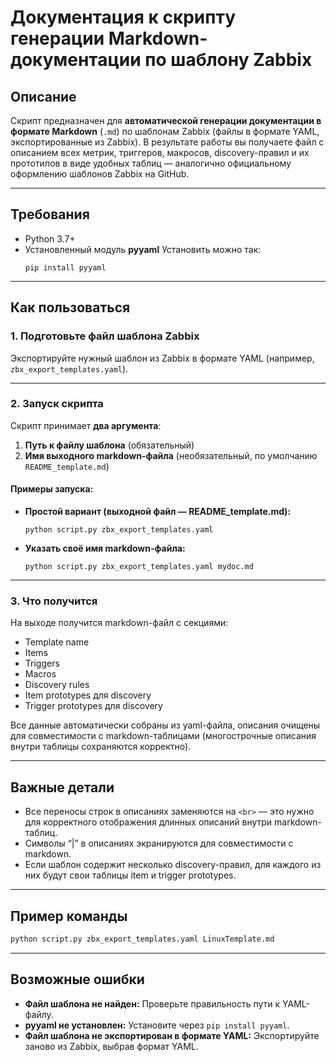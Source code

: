 
# Документация к скрипту генерации Markdown-документации по шаблону Zabbix

## Описание

Скрипт предназначен для **автоматической генерации документации в формате Markdown** (`.md`) по шаблонам Zabbix (файлы в формате YAML, экспортированные из Zabbix).
В результате работы вы получаете файл с описанием всех метрик, триггеров, макросов, discovery-правил и их прототипов в виде удобных таблиц — аналогично официальному оформлению шаблонов Zabbix на GitHub.

---

## Требования

- Python 3.7+
- Установленный модуль **pyyaml**
  Установить можно так:
  ```
  pip install pyyaml
  ```

---

## Как пользоваться

### 1. Подготовьте файл шаблона Zabbix

Экспортируйте нужный шаблон из Zabbix в формате YAML (например, `zbx_export_templates.yaml`).

---

### 2. Запуск скрипта

Скрипт принимает **два аргумента**:

1. **Путь к файлу шаблона** (обязательный)
2. **Имя выходного markdown-файла** (необязательный, по умолчанию `README_template.md`)

#### Примеры запуска:

- **Простой вариант (выходной файл — README_template.md):**
  ```
  python script.py zbx_export_templates.yaml
  ```

- **Указать своё имя markdown-файла:**
  ```
  python script.py zbx_export_templates.yaml mydoc.md
  ```

---

### 3. Что получится

На выходе получится markdown-файл с секциями:
- Template name
- Items
- Triggers
- Macros
- Discovery rules
- Item prototypes для discovery
- Trigger prototypes для discovery

Все данные автоматически собраны из yaml-файла, описания очищены для совместимости с markdown-таблицами (многострочные описания внутри таблицы сохраняются корректно).

---

## Важные детали

- Все переносы строк в описаниях заменяются на `<br>` — это нужно для корректного отображения длинных описаний внутри markdown-таблиц.
- Символы “|” в описаниях экранируются для совместимости с markdown.
- Если шаблон содержит несколько discovery-правил, для каждого из них будут свои таблицы item и trigger prototypes.

---

## Пример команды

```bash
python script.py zbx_export_templates.yaml LinuxTemplate.md
```

---

## Возможные ошибки

- **Файл шаблона не найден:**
  Проверьте правильность пути к YAML-файлу.
- **pyyaml не установлен:**
  Установите через `pip install pyyaml`.
- **Файл шаблона не экспортирован в формате YAML:**
  Экспортируйте заново из Zabbix, выбрав формат YAML.
